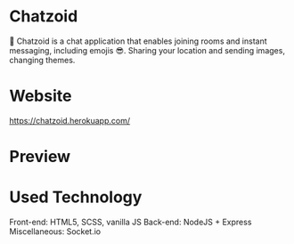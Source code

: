 # Chatzoid

💬 Chatzoid is a chat application that enables joining rooms and instant messaging, including emojis 😎. Sharing your location and sending images, changing themes.

# Website

https://chatzoid.herokuapp.com/

# Preview


# Used Technology

Front-end: HTML5, SCSS, vanilla JS
Back-end: NodeJS + Express
Miscellaneous: Socket.io


